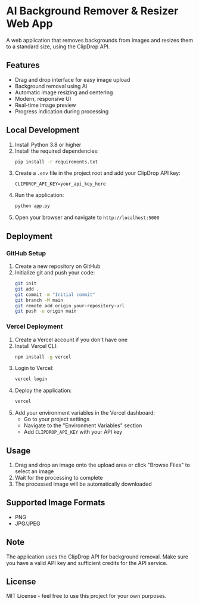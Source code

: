 # AI Background Remover & Resizer Web App

A web application that removes backgrounds from images and resizes them to a standard size, using the ClipDrop API.

## Features

- Drag and drop interface for easy image upload
- Background removal using AI
- Automatic image resizing and centering
- Modern, responsive UI
- Real-time image preview
- Progress indication during processing

## Local Development

1. Install Python 3.8 or higher
2. Install the required dependencies:
   ```bash
   pip install -r requirements.txt
   ```
3. Create a `.env` file in the project root and add your ClipDrop API key:
   ```
   CLIPDROP_API_KEY=your_api_key_here
   ```
4. Run the application:
   ```bash
   python app.py
   ```
5. Open your browser and navigate to `http://localhost:5000`

## Deployment

### GitHub Setup

1. Create a new repository on GitHub
2. Initialize git and push your code:
   ```bash
   git init
   git add .
   git commit -m "Initial commit"
   git branch -M main
   git remote add origin your-repository-url
   git push -u origin main
   ```

### Vercel Deployment

1. Create a Vercel account if you don't have one
2. Install Vercel CLI:
   ```bash
   npm install -g vercel
   ```
3. Login to Vercel:
   ```bash
   vercel login
   ```
4. Deploy the application:
   ```bash
   vercel
   ```
5. Add your environment variables in the Vercel dashboard:
   - Go to your project settings
   - Navigate to the "Environment Variables" section
   - Add `CLIPDROP_API_KEY` with your API key

## Usage

1. Drag and drop an image onto the upload area or click "Browse Files" to select an image
2. Wait for the processing to complete
3. The processed image will be automatically downloaded

## Supported Image Formats

- PNG
- JPG/JPEG

## Note

The application uses the ClipDrop API for background removal. Make sure you have a valid API key and sufficient credits for the API service.

## License

MIT License - feel free to use this project for your own purposes. 